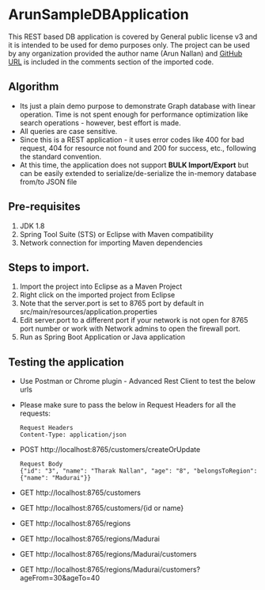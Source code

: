 # ArunSampleDBApplication

This REST based DB application is covered by General public license v3 and it is intended to be used for demo purposes only.
The project can be used by any organization provided the author name (Arun Nallan) and [GitHub URL](https://github.com/arunnc/ArunSampleDBApplication) is included in the comments section of the imported code.

## Algorithm

- Its just a plain demo purpose to demonstrate Graph database with linear operation. Time is not spent enough for performance optimization like search operations - however, best effort is made.
- All queries are case sensitive.
- Since this is a REST application - it uses error codes like 400 for bad request, 404 for resource not found and 200 for success, etc., following the standard convention.
- At this time, the application does not support **BULK Import/Export** but can be easily extended to serialize/de-serialize the in-memory database from/to JSON file 

## Pre-requisites

1. JDK 1.8
2. Spring Tool Suite (STS) or Eclipse with Maven compatibility
3. Network connection for importing Maven dependencies

## Steps to import.

1. Import the project into Eclipse as a Maven Project
2. Right click on the imported project from Eclipse
3. Note that the server.port is set to 8765 port by default in src/main/resources/application.properties
4. Edit server.port to a different port if your network is not open for 8765 port number or work with Network admins to open the  firewall port.
5. Run as Spring Boot Application or Java application


## Testing the application

- Use Postman or Chrome plugin - Advanced Rest Client to test the below urls

 - Please make sure to pass the below in Request Headers for all the requests:
   ```
   Request Headers
   Content-Type: application/json
   ```
 
 - POST http://localhost:8765/customers/createOrUpdate
   ```
   Request Body
   {"id": "3", "name": "Tharak Nallan", "age": "8", "belongsToRegion": {"name": "Madurai"}}
   ```
 - GET  http://localhost:8765/customers
 - GET  http://localhost:8765/customers/{id or name}
 - GET  http://localhost:8765/regions
 - GET  http://localhost:8765/regions/Madurai
 - GET  http://localhost:8765/regions/Madurai/customers
 - GET  http://localhost:8765/regions/Madurai/customers?ageFrom=30&ageTo=40
 
 